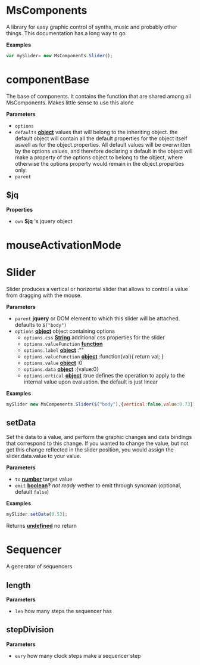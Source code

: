 <!-- Generated by documentation.js. Update this documentation by updating the source code. -->

# MsComponents

A library for easy graphic control of synths, music and probably other things.
This documentation has a long way to go.

**Examples**

```javascript
var mySlider= new MsComponents.Slider();
```

# componentBase

The base of components.
It contains the function that are shared among all MsComponents. Makes little sense to use this alone

**Parameters**

-   `options`  
-   `defaults` **[object](https://developer.mozilla.org/en-US/docs/Web/JavaScript/Reference/Global_Objects/Object)** values that will belong to the inheriting object.
    the default object will contain all the default properties for the object itself
    aswell as for the object.properties.
    All default values will be overwritten by the options values, and therefore
    declaring a default in the object will make a property of the options object
    to belong to the object, where otherwise the options property would remain
    in the object.properties only.
-   `parent`  

## $jq

**Properties**

-   `own` **$jq** 's jquery object

# mouseActivationMode

# Slider

Slider produces a vertical or horizontal slider that allows to control a value from dragging with the mouse.

**Parameters**

-   `parent` **jquery** or DOM element to which this slider will be attached.
    defaults to `$("body")`
-   `options` **[object](https://developer.mozilla.org/en-US/docs/Web/JavaScript/Reference/Global_Objects/Object)** object containing options
    -   `options.css` **[String](https://developer.mozilla.org/en-US/docs/Web/JavaScript/Reference/Global_Objects/String)** additional css properties for the slider
    -   `options.valueFunction` **[function](https://developer.mozilla.org/en-US/docs/Web/JavaScript/Reference/Statements/function)** 
    -   `options.label` **[object](https://developer.mozilla.org/en-US/docs/Web/JavaScript/Reference/Global_Objects/Object)** :""
    -   `options.valueFunction` **[object](https://developer.mozilla.org/en-US/docs/Web/JavaScript/Reference/Global_Objects/Object)** :function(val){
        return val;
        }
    -   `options.value` **[object](https://developer.mozilla.org/en-US/docs/Web/JavaScript/Reference/Global_Objects/Object)** :0
    -   `options.data` **[object](https://developer.mozilla.org/en-US/docs/Web/JavaScript/Reference/Global_Objects/Object)** :{value:0}
    -   `options.ertical` **[object](https://developer.mozilla.org/en-US/docs/Web/JavaScript/Reference/Global_Objects/Object)** :true
        defines the operation to apply to the internal value upon evaluation. the default is just linear

**Examples**

```javascript
mySlider new MsComponents.Slider($("body"),{vertical:false,value:0.73});
```

## setData

Set the data to a value, and perform the graphic changes and data bindings that correspond to this change.
If you wanted to change the value, but not get this change reflected in the slider position, you would
assign the slider.data.value to your value.

**Parameters**

-   `to` **[number](https://developer.mozilla.org/en-US/docs/Web/JavaScript/Reference/Global_Objects/Number)** target value
-   `emit` **[boolean](https://developer.mozilla.org/en-US/docs/Web/JavaScript/Reference/Global_Objects/Boolean)?** _not ready_ wether to emit through syncman (optional, default `false`)

**Examples**

```javascript
mySlider.setData(0.53);
```

Returns **[undefined](https://developer.mozilla.org/en-US/docs/Web/JavaScript/Reference/Global_Objects/undefined)** no return

# Sequencer

A generator of sequencers

## length

**Parameters**

-   `len`  how many steps the sequencer has

## stepDivision

**Parameters**

-   `evry`  how many clock steps make a sequencer step

